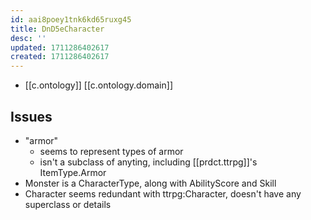 ```yaml
---
id: aai8poey1tnk6kd65ruxg45
title: DnD5eCharacter
desc: ''
updated: 1711286402617
created: 1711286402617
---
```


- [[c.ontology]] [[c.ontology.domain]]

## Issues

- "armor" 
  - seems to represent types of armor
  - isn't a subclass of anyting, including [[prdct.ttrpg]]'s ItemType.Armor
- Monster is a CharacterType, along with AbilityScore and Skill
- Character seems redundant with ttrpg:Character, doesn't have any superclass or details